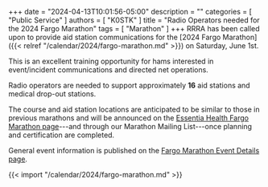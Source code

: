 +++
date = "2024-04-13T10:01:56-05:00"
description = ""
categories = [ "Public Service" ]
authors = [ "K0STK" ]
title = "Radio Operators needed for the 2024 Fargo Marathon"
tags = [ "Marathon" ]
+++
RRRA has been called upon to provide aid station communications for the
[2024 Fargo Marathon]({{< relref "/calendar/2024/fargo-marathon.md" >}})
on Saturday, June 1st.

This is an excellent training opportunity for hams interested in
event/incident communications and directed net operations.

Radio operators are needed to support approximately **16** aid stations
and medical drop-out stations.
<!--more-->

The course and aid station locations are anticipated to be similar to
those in previous marathons and will be announced on the
[Essentia Health Fargo Marathon page](https://fargomarathon.com/marathon/)---and
through our Marathon Mailing List---once planning and certification are
completed.

General event information is published on the
[Fargo Marathon Event Details page](https://fargomarathon.com/event-details/).

{{< import "/calendar/2024/fargo-marathon.md" >}}

